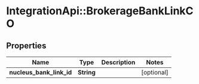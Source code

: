 # IntegrationApi::BrokerageBankLinkCO

## Properties
Name | Type | Description | Notes
------------ | ------------- | ------------- | -------------
**nucleus_bank_link_id** | **String** |  | [optional] 


